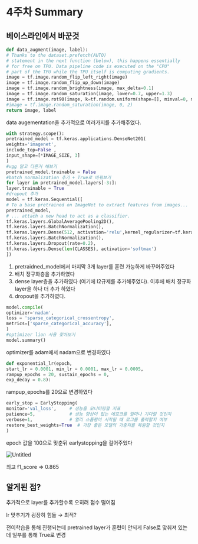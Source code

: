 # 4주차 Summary


## 베이스라인에서 바꾼것

```python
def data_augment(image, label):
# Thanks to the dataset.prefetch(AUTO)
# statement in the next function (below), this happens essentially
# for free on TPU. Data pipeline code is executed on the "CPU"
# part of the TPU while the TPU itself is computing gradients.
image = tf.image.random_flip_left_right(image)
image = tf.image.random_flip_up_down(image)
image = tf.image.random_brightness(image, max_delta=0.1)
image = tf.image.random_saturation(image, lower=0.7, upper=1.3)
image = tf.image.rot90(image, k=tf.random.uniform(shape=[], minval=0, maxval=4, dtype=tf.int32))
#image = tf.image.random_saturation(image, 0, 2)
return image, label
```

data augementation을 추가적으로 여러가지를 추가해주었다.

```python
with strategy.scope():
pretrained_model = tf.keras.applications.DenseNet201(
weights='imagenet',
include_top=False ,
input_shape=[*IMAGE_SIZE, 3]
)
#vgg 말고 다른거 해보기
pretrained_model.trainable = False
#batch normalization 추기 + True로 바꿔보기
for layer in pretrained_model.layers[-3:]:
layer.trainable = True
#dropout 추가
model = tf.keras.Sequential([
# To a base pretrained on ImageNet to extract features from images...
pretrained_model,
# ... attach a new head to act as a classifier.
tf.keras.layers.GlobalAveragePooling2D(),
tf.keras.layers.BatchNormalization(),
tf.keras.layers.Dense(512, activation='relu',kernel_regularizer=tf.keras.regularizers.l2(0.001)),
tf.keras.layers.BatchNormalization(),
tf.keras.layers.Dropout(rate=0.2),
tf.keras.layers.Dense(len(CLASSES), activation='softmax')
])
```

1. pretraidned_model에서 마지막 3개 layer를 훈련 가능하게 바꾸어주었다
2. 배치 정규화층을 추가하였다
3. dense layer층을 추가하였다 (여기에 l2규제를 추가해주었다). 이후에 배치 정규화 layer을 하나 더 추가 하였다
4. dropout을 추가하였다.

```python
model.compile(
optimizer='nadam',
loss = 'sparse_categorical_crossentropy',
metrics=['sparse_categorical_accuracy'],
)
#optimizer lion 사용 찾아보기
model.summary()
```

optimizer를 adam에서 nadam으로 변경하였다

```python
def exponential_lr(epoch,
start_lr = 0.0001, min_lr = 0.0001, max_lr = 0.0005,
rampup_epochs = 20, sustain_epochs = 0,
exp_decay = 0.8):
```

rampup_epochs를 20으로 변경하였다

```python
early_stop = EarlyStopping(
monitor='val_loss',     # 성능을 모니터링할 지표
patience=5,             # 성능 향상이 없는 에포크를 얼마나 기다릴 것인지
verbose=1,              # 얼리 스톱핑이 시작될 때 로그를 출력할지 여부
restore_best_weights=True  # 가장 좋은 모델의 가중치를 복원할 것인지
)
```

epoch 값을 100으로 맞춘뒤 earlystopping을 걸어주었다

![Untitled](4%E1%84%8C%E1%85%AE%E1%84%8E%E1%85%A1%20Summary%20e88458b5f6f0483d98a94fa645acd671/Untitled.png)

최고 f1_score ⇒ 0.865

## 알게된 점?

추가적으로 layer를 추가할수록 오히려 점수 떨어짐

lr 맞추기가 굉장히 힘듦 → 최적?

전이학습을 통해 진행되는데 pretrained layer가 훈련이 안되게 False로 맞춰져 있는데 일부를 통해 True로 변경
